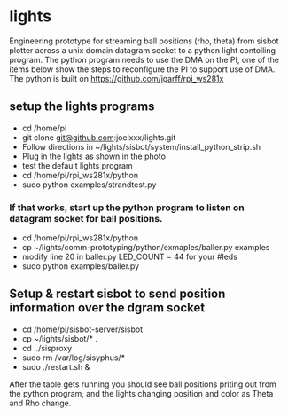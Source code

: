 # lights

Engineering prototype for streaming ball positions (rho, theta) from sisbot plotter across a unix domain datagram socket to a python light contolling program.   The python program needs to use the DMA on the PI, one of the items below show the steps to reconfigure the PI to support use of DMA.  The python is built on https://github.com/jgarff/rpi_ws281x


## setup the lights programs

* cd /home/pi
* git clone git@github.com:joelxxx/lights.git
* Follow directions in  ~/lights/sisbot/system/install_python_strip.sh
* Plug in the lights as shown in the photo
* test the default lights program 
* cd /home/pi/rpi_ws281x/python
* sudo python examples/strandtest.py

### If that works, start up the python program to listen on datagram socket for ball positions.

* cd /home/pi/rpi_ws281x/python
* cp ~/lights/comm-prototyping/python/exmaples/baller.py examples
* modify line 20 in baller.py  LED_COUNT      = 44 for your #leds
* sudo python examples/baller.py


## Setup & restart sisbot to send position information over the dgram socket
* cd /home/pi/sisbot-server/sisbot
* cp ~/lights/sisbot/* .
* cd ../sisproxy
* sudo rm /var/log/sisyphus/*
* sudo ./restart.sh &


After the table gets running you should see ball positions priting out from the python program, and the lights changing position and color as Theta and Rho change.




